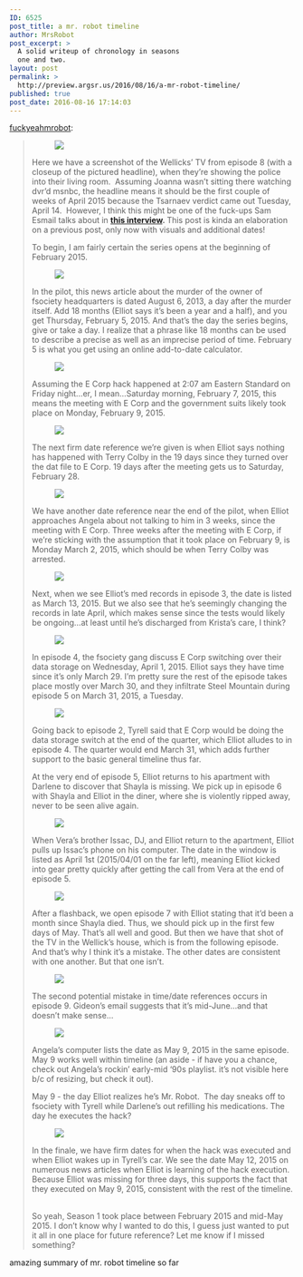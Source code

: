 ```yaml
---
ID: 6525
post_title: a mr. robot timeline
author: MrsRobot
post_excerpt: >
  A solid writeup of chronology in seasons
  one and two.
layout: post
permalink: >
  http://preview.argsr.us/2016/08/16/a-mr-robot-timeline/
published: true
post_date: 2016-08-16 17:14:03
---
```

<p><a class="tumblr_blog" href="http://fuckyeahmrobot.tumblr.com/post/134236385135" target="_blank">fuckyeahmrobot</a>:</p>
<blockquote>
<p><figure class="tmblr-full"><img src="http://65.media.tumblr.com/caebd9ab0b04f9f142af471f4029fe1e/tumblr_inline_nysljpkJoG1r0ptg1_540.jpg" /></figure></p><p>Here we have a screenshot of the Wellicks’ TV from episode 8 (with a closeup of the pictured headline), when they’re showing the police into their living room.  Assuming Joanna wasn’t sitting there watching dvr’d msnbc, the headline means it should be the first couple of weeks of April 2015 because the Tsarnaev verdict came out Tuesday, April 14.  However, I think this might be one of the fuck-ups Sam Esmail talks about in <b><a href="http://www.denofgeek.us/tv/mr-robot/249844/mr-robot-creator-sam-esmail-talks-hackers-fight-club" target="_blank">this interview</a>. </b>This post is kinda an elaboration on a previous post, only now with visuals and additional dates! </p>
<p>To begin, I am fairly certain the series opens at the beginning of February 2015.</p>
<figure class="tmblr-full"><img src="http://66.media.tumblr.com/078ba7d94cbd566c712d16631bbd3e1f/tumblr_inline_nyslm3njSs1r0ptg1_540.jpg" /></figure><p>In the pilot, this news article about the murder of the owner of fsociety headquarters is dated August 6, 2013, a day after the murder itself. 
Add 18 months (Elliot says it’s been a year and a half), and you get Thursday, February 5, 2015. And that’s the day the series begins, give or take a day. I realize that a phrase like 18 months can be used to describe a precise as well as an imprecise period of time. February 5 is what you get using an online add-to-date calculator. </p>
<figure class="tmblr-full"><img src="http://67.media.tumblr.com/c7b2cefc859d5c1e6c71a8ba911f910e/tumblr_inline_nyslmwLb5V1r0ptg1_500.gif" /></figure><p>Assuming the E Corp hack happened at 2:07 am Eastern Standard on Friday night…er, I mean…Saturday morning, February 7, 2015, this means the meeting with E Corp and the government suits likely took place on Monday, February 9, 2015.</p>
<figure class="tmblr-full"><img src="http://67.media.tumblr.com/1dc4929881cd002ba95adab3aa974ec1/tumblr_inline_nyslntv2UL1r0ptg1_500.gif" /></figure><p>The next firm date reference we’re given is when Elliot says nothing has happened with Terry Colby in the 19 days since they turned over the dat file to E Corp. 19 days after the meeting gets us to Saturday, February 28. </p>
<figure class="tmblr-full"><img src="http://65.media.tumblr.com/ec42a46a915f162222c16b59739e19a2/tumblr_inline_nyslocQJTA1r0ptg1_500.gif" /></figure><p>We have another date reference near the end of the pilot, when Elliot approaches Angela about not talking to him in 3 weeks, since the meeting with E Corp. Three weeks after the meeting with E Corp, if we’re sticking with the assumption that it took place on February 9, is Monday March 2, 2015, which should be when Terry Colby was arrested. </p>
<figure class="tmblr-full"><img src="http://67.media.tumblr.com/8d114fc7371838fc1b5a8f417ff1722c/tumblr_inline_nyslovVqIH1r0ptg1_500.gif" /></figure><p>Next, when we see Elliot’s med records in episode 3, the date is listed as March 13, 2015. But we also see that he’s seemingly changing the records in late April, which makes sense since the tests would likely be ongoing…at least until he’s discharged from Krista’s care, I think? <br /></p>
<figure class="tmblr-full"><img src="http://66.media.tumblr.com/acc2912ed23ada3b5396785d4bff60cc/tumblr_inline_nyslpqN4oY1r0ptg1_500.gif" /></figure><p>In episode 4, the fsociety gang discuss E Corp switching over their data storage on Wednesday, April 1, 2015. Elliot says they have time since it’s only March 29. I’m pretty sure the rest of the episode takes place mostly over March 30, and they infiltrate Steel Mountain during episode 5 on March 31, 2015, a Tuesday.</p>
<figure class="tmblr-full"><img src="http://66.media.tumblr.com/7a554fc9648e55b66f2c507e879da678/tumblr_inline_nyslq7NY1a1r0ptg1_500.gif" /></figure><p>Going back to episode 2, Tyrell said that E Corp would be doing the data storage switch at the end of the quarter, which Elliot alludes to in episode 4. The quarter would end March 31, which adds further support to the basic general timeline thus far.</p>
<p>At the very end of episode 5, Elliot returns to his apartment with Darlene to discover that Shayla is missing. We pick up in episode 6 with Shayla and Elliot in the diner, where she is violently ripped away, never to be seen alive again. </p>
<figure class="tmblr-full"><img src="http://67.media.tumblr.com/002fe560ea80f37c4d9f7913c49271be/tumblr_inline_nyslyeZZ2Z1r0ptg1_540.jpg" /></figure><p>When Vera’s brother Issac, DJ, and Elliot return to the apartment, Elliot pulls up Issac’s phone on his computer. The date in the window is listed as April 1st (2015/04/01 on the far left), meaning Elliot kicked into gear pretty quickly after getting the call from Vera at the end of episode 5. </p>
<figure class="tmblr-full"><img src="http://67.media.tumblr.com/f78d1d97ef1317fde6429c1cebc6a3a3/tumblr_inline_nyslzghgXI1r0ptg1_500.gif" /></figure><p>After a flashback, we open episode 7 with Elliot stating that it’d been a month since Shayla died. Thus, we should pick up in the first few days of May. That’s all well and good. But then we have that shot of the TV in the Wellick’s house, which is from the following episode. And that’s why I think it’s a mistake. The other dates are consistent with one another. But that one isn’t.<br /></p>
<figure class="tmblr-full"><img src="http://66.media.tumblr.com/24e39830b5bff7e8d7ba676857a5ccf9/tumblr_inline_nyslzqm7Ya1r0ptg1_540.jpg" /></figure><p>The second potential mistake in time/date references occurs in episode 9. Gideon’s email suggests that it’s mid-June…and that doesn’t make sense… </p>
<figure class="tmblr-full"><img src="http://67.media.tumblr.com/9256f5f03d09841499b7e91d17d6179a/tumblr_inline_nysm0k73zN1r0ptg1_540.jpg" /></figure><p>Angela’s computer lists the date as May 9, 2015 in the same episode. May 9 works well within timeline (an aside - if have you a chance, check out Angela’s rockin’ early-mid ‘90s playlist. it’s not visible here b/c of resizing, but check it out). </p>
<p>May 9 - the day Elliot realizes he’s Mr. Robot.  The day sneaks off to fsociety with Tyrell while Darlene’s out refilling his medications. The day he executes the hack?</p>
<figure class="tmblr-full"><img src="http://66.media.tumblr.com/a30b0b1a5734c417689d0325656f5126/tumblr_inline_nysm1hUbuS1r0ptg1_500.gif" /></figure><p>In the finale, we have firm dates for when the hack was executed and when Elliot wakes up in Tyrell’s car. We see the date May 12, 2015 on numerous news articles when Elliot is learning of the hack execution. Because Elliot was missing for three days, this supports the fact that they executed on May 9, 2015, consistent with the rest of the timeline.  </p>
<p>So yeah, Season 1 took place between February 2015 and mid-May 2015. I don’t know why I wanted to do this, I guess just wanted to put it all in one place for future reference? Let me know if I missed something? </p>
</blockquote>

<p>amazing summary of mr. robot timeline so far</p>